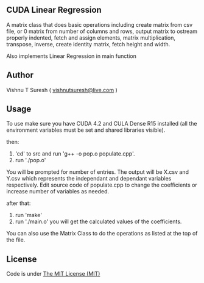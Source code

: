 ## CUDA Linear Regression
A matrix class that does basic operations including create 
matrix from csv file, or 0 matrix from number of columns and rows, output
matrix to ostream properly indented, fetch and assign elements, matrix 
multiplication, transpose, inverse, create identity matrix, fetch height and 
width.

Also implements Linear Regression in main function

## Author
Vishnu T Suresh ( vishnutsuresh@live.com )

## Usage
To use make sure you have CUDA 4.2 and CULA Dense R15 installed (all the environment variables must be set and shared libraries visible).

then:
1) 'cd' to src and run 'g++ -o pop.o populate.cpp'.
2) run './pop.o'

You will be prompted for number of entries. The output will be X.csv and Y.csv which represents the independant and dependant variables respectively. Edit source code of populate.cpp to change the coefficients or increase number of variables as needed. 

after that:
1) run 'make'
2) run './main.o'
you will get the calculated values of the coefficients.

You can also use the Matrix Class to do the operations as listed at the top of the file.

## License
Code is under [The MIT License (MIT)](http://opensource.org/licenses/MIT)
